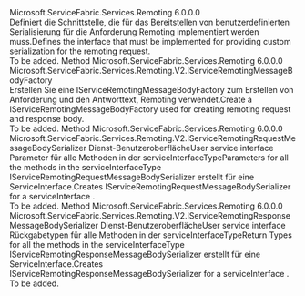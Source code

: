 <Type Name="IServiceRemotingMessageSerializationProvider" FullName="Microsoft.ServiceFabric.Services.Remoting.V2.IServiceRemotingMessageSerializationProvider">
  <TypeSignature Language="C#" Value="public interface IServiceRemotingMessageSerializationProvider" />
  <TypeSignature Language="ILAsm" Value=".class public interface auto ansi abstract IServiceRemotingMessageSerializationProvider" />
  <TypeSignature Language="DocId" Value="T:Microsoft.ServiceFabric.Services.Remoting.V2.IServiceRemotingMessageSerializationProvider" />
  <TypeSignature Language="VB.NET" Value="Public Interface IServiceRemotingMessageSerializationProvider" />
  <TypeSignature Language="F#" Value="type IServiceRemotingMessageSerializationProvider = interface" />
  <AssemblyInfo>
    <AssemblyName>Microsoft.ServiceFabric.Services.Remoting</AssemblyName>
    <AssemblyVersion>6.0.0.0</AssemblyVersion>
  </AssemblyInfo>
  <Interfaces />
  <Docs>
    <summary>
            <span data-ttu-id="899b9-101">Definiert die Schnittstelle, die für das Bereitstellen von benutzerdefinierten Serialisierung für die Anforderung Remoting implementiert werden muss.</span><span class="sxs-lookup"><span data-stu-id="899b9-101">Defines the interface that must be implemented for providing custom serialization for the remoting request.</span></span>
            </summary>
    <remarks>To be added.</remarks>
  </Docs>
  <Members>
    <Member MemberName="CreateMessageBodyFactory">
      <MemberSignature Language="C#" Value="public Microsoft.ServiceFabric.Services.Remoting.V2.IServiceRemotingMessageBodyFactory CreateMessageBodyFactory ();" />
      <MemberSignature Language="ILAsm" Value=".method public hidebysig newslot virtual instance class Microsoft.ServiceFabric.Services.Remoting.V2.IServiceRemotingMessageBodyFactory CreateMessageBodyFactory() cil managed" />
      <MemberSignature Language="DocId" Value="M:Microsoft.ServiceFabric.Services.Remoting.V2.IServiceRemotingMessageSerializationProvider.CreateMessageBodyFactory" />
      <MemberSignature Language="VB.NET" Value="Public Function CreateMessageBodyFactory () As IServiceRemotingMessageBodyFactory" />
      <MemberSignature Language="F#" Value="abstract member CreateMessageBodyFactory : unit -&gt; Microsoft.ServiceFabric.Services.Remoting.V2.IServiceRemotingMessageBodyFactory" Usage="iServiceRemotingMessageSerializationProvider.CreateMessageBodyFactory " />
      <MemberType>Method</MemberType>
      <AssemblyInfo>
        <AssemblyName>Microsoft.ServiceFabric.Services.Remoting</AssemblyName>
        <AssemblyVersion>6.0.0.0</AssemblyVersion>
      </AssemblyInfo>
      <ReturnValue>
        <ReturnType>Microsoft.ServiceFabric.Services.Remoting.V2.IServiceRemotingMessageBodyFactory</ReturnType>
      </ReturnValue>
      <Parameters />
      <Docs>
        <summary>
            <span data-ttu-id="899b9-102">Erstellen Sie eine IServiceRemotingMessageBodyFactory zum Erstellen von Anforderung und den Antworttext, Remoting verwendet.</span><span class="sxs-lookup"><span data-stu-id="899b9-102">Create a IServiceRemotingMessageBodyFactory used for creating remoting request and response body.</span></span>
            </summary>
        <returns />
        <remarks>To be added.</remarks>
      </Docs>
    </Member>
    <Member MemberName="CreateRequestMessageSerializer">
      <MemberSignature Language="C#" Value="public Microsoft.ServiceFabric.Services.Remoting.V2.IServiceRemotingRequestMessageBodySerializer CreateRequestMessageSerializer (Type serviceInterfaceType, System.Collections.Generic.IEnumerable&lt;Type&gt; requestBodyTypes);" />
      <MemberSignature Language="ILAsm" Value=".method public hidebysig newslot virtual instance class Microsoft.ServiceFabric.Services.Remoting.V2.IServiceRemotingRequestMessageBodySerializer CreateRequestMessageSerializer(class System.Type serviceInterfaceType, class System.Collections.Generic.IEnumerable`1&lt;class System.Type&gt; requestBodyTypes) cil managed" />
      <MemberSignature Language="DocId" Value="M:Microsoft.ServiceFabric.Services.Remoting.V2.IServiceRemotingMessageSerializationProvider.CreateRequestMessageSerializer(System.Type,System.Collections.Generic.IEnumerable{System.Type})" />
      <MemberSignature Language="VB.NET" Value="Public Function CreateRequestMessageSerializer (serviceInterfaceType As Type, requestBodyTypes As IEnumerable(Of Type)) As IServiceRemotingRequestMessageBodySerializer" />
      <MemberSignature Language="F#" Value="abstract member CreateRequestMessageSerializer : Type * seq&lt;Type&gt; -&gt; Microsoft.ServiceFabric.Services.Remoting.V2.IServiceRemotingRequestMessageBodySerializer" Usage="iServiceRemotingMessageSerializationProvider.CreateRequestMessageSerializer (serviceInterfaceType, requestBodyTypes)" />
      <MemberType>Method</MemberType>
      <AssemblyInfo>
        <AssemblyName>Microsoft.ServiceFabric.Services.Remoting</AssemblyName>
        <AssemblyVersion>6.0.0.0</AssemblyVersion>
      </AssemblyInfo>
      <ReturnValue>
        <ReturnType>Microsoft.ServiceFabric.Services.Remoting.V2.IServiceRemotingRequestMessageBodySerializer</ReturnType>
      </ReturnValue>
      <Parameters>
        <Parameter Name="serviceInterfaceType" Type="System.Type" />
        <Parameter Name="requestBodyTypes" Type="System.Collections.Generic.IEnumerable&lt;System.Type&gt;" />
      </Parameters>
      <Docs>
        <param name="serviceInterfaceType"><span data-ttu-id="899b9-103">Dienst-Benutzeroberfläche</span><span class="sxs-lookup"><span data-stu-id="899b9-103">User service interface</span></span></param>
        <param name="requestBodyTypes"><span data-ttu-id="899b9-104">Parameter für alle Methoden in der serviceInterfaceType</span><span class="sxs-lookup"><span data-stu-id="899b9-104">Parameters for all the methods in the serviceInterfaceType</span></span></param>
        <summary>
            <span data-ttu-id="899b9-105">IServiceRemotingRequestMessageBodySerializer erstellt für eine ServiceInterface.</span><span class="sxs-lookup"><span data-stu-id="899b9-105">Creates IServiceRemotingRequestMessageBodySerializer for a serviceInterface .</span></span>
            </summary>
        <returns />
        <remarks>To be added.</remarks>
      </Docs>
    </Member>
    <Member MemberName="CreateResponseMessageSerializer">
      <MemberSignature Language="C#" Value="public Microsoft.ServiceFabric.Services.Remoting.V2.IServiceRemotingResponseMessageBodySerializer CreateResponseMessageSerializer (Type serviceInterfaceType, System.Collections.Generic.IEnumerable&lt;Type&gt; responseBodyTypes);" />
      <MemberSignature Language="ILAsm" Value=".method public hidebysig newslot virtual instance class Microsoft.ServiceFabric.Services.Remoting.V2.IServiceRemotingResponseMessageBodySerializer CreateResponseMessageSerializer(class System.Type serviceInterfaceType, class System.Collections.Generic.IEnumerable`1&lt;class System.Type&gt; responseBodyTypes) cil managed" />
      <MemberSignature Language="DocId" Value="M:Microsoft.ServiceFabric.Services.Remoting.V2.IServiceRemotingMessageSerializationProvider.CreateResponseMessageSerializer(System.Type,System.Collections.Generic.IEnumerable{System.Type})" />
      <MemberSignature Language="VB.NET" Value="Public Function CreateResponseMessageSerializer (serviceInterfaceType As Type, responseBodyTypes As IEnumerable(Of Type)) As IServiceRemotingResponseMessageBodySerializer" />
      <MemberSignature Language="F#" Value="abstract member CreateResponseMessageSerializer : Type * seq&lt;Type&gt; -&gt; Microsoft.ServiceFabric.Services.Remoting.V2.IServiceRemotingResponseMessageBodySerializer" Usage="iServiceRemotingMessageSerializationProvider.CreateResponseMessageSerializer (serviceInterfaceType, responseBodyTypes)" />
      <MemberType>Method</MemberType>
      <AssemblyInfo>
        <AssemblyName>Microsoft.ServiceFabric.Services.Remoting</AssemblyName>
        <AssemblyVersion>6.0.0.0</AssemblyVersion>
      </AssemblyInfo>
      <ReturnValue>
        <ReturnType>Microsoft.ServiceFabric.Services.Remoting.V2.IServiceRemotingResponseMessageBodySerializer</ReturnType>
      </ReturnValue>
      <Parameters>
        <Parameter Name="serviceInterfaceType" Type="System.Type" />
        <Parameter Name="responseBodyTypes" Type="System.Collections.Generic.IEnumerable&lt;System.Type&gt;" />
      </Parameters>
      <Docs>
        <param name="serviceInterfaceType"><span data-ttu-id="899b9-106">Dienst-Benutzeroberfläche</span><span class="sxs-lookup"><span data-stu-id="899b9-106">User service interface</span></span></param>
        <param name="responseBodyTypes"><span data-ttu-id="899b9-107">Rückgabetypen für alle Methoden in der serviceInterfaceType</span><span class="sxs-lookup"><span data-stu-id="899b9-107">Return Types for all the methods in the serviceInterfaceType</span></span></param>
        <summary>
             <span data-ttu-id="899b9-108">IServiceRemotingResponseMessageBodySerializer erstellt für eine ServiceInterface.</span><span class="sxs-lookup"><span data-stu-id="899b9-108">Creates IServiceRemotingResponseMessageBodySerializer for a serviceInterface .</span></span>
             </summary>
        <returns />
        <remarks>To be added.</remarks>
      </Docs>
    </Member>
  </Members>
</Type>
